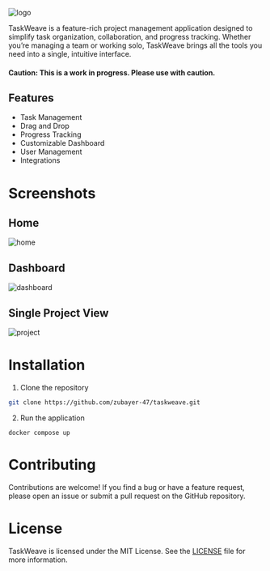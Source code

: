 ![logo](https://github.com/user-attachments/assets/f1097f66-fbdc-4c87-9edd-f525b2f4b4d9)

TaskWeave is a feature-rich project management application designed to simplify task organization, collaboration, and progress tracking. Whether you’re managing a team or working solo, TaskWeave brings all the tools you need into a single, intuitive interface.

#### Caution: This is a work in progress. Please use with caution.

## Features

- Task Management
- Drag and Drop
- Progress Tracking
- Customizable Dashboard
- User Management
- Integrations

# Screenshots

## Home

![home](https://github.com/user-attachments/assets/f21ce4af-2bc3-4017-8072-258de5460fe1)

## Dashboard

![dashboard](https://github.com/user-attachments/assets/e705a8fb-ab32-4242-9498-2ae1ad616386)

## Single Project View

![project](https://github.com/user-attachments/assets/fd7bc9ca-0057-4798-b783-e9c0cfa3b191)

# Installation

1. Clone the repository

```bash
git clone https://github.com/zubayer-47/taskweave.git
```

2. Run the application

```bash7
docker compose up
```

# Contributing

Contributions are welcome! If you find a bug or have a feature request, please open an issue or submit a pull request on the GitHub repository.

# License

TaskWeave is licensed under the MIT License. See the [LICENSE](https://github.com/user-attachments/task-weave/blob/main/LICENSE) file for more information.
